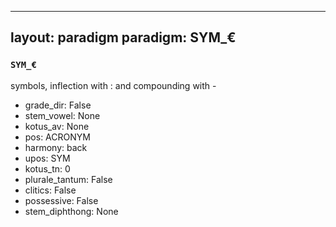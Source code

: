 
---
layout: paradigm
paradigm: SYM_€
---
### ` SYM_€ `

symbols, inflection with : and compounding with -
* grade_dir: False
* stem_vowel: None
* kotus_av: None
* pos: ACRONYM
* harmony: back
* upos: SYM
* kotus_tn: 0
* plurale_tantum: False
* clitics: False
* possessive: False
* stem_diphthong: None
